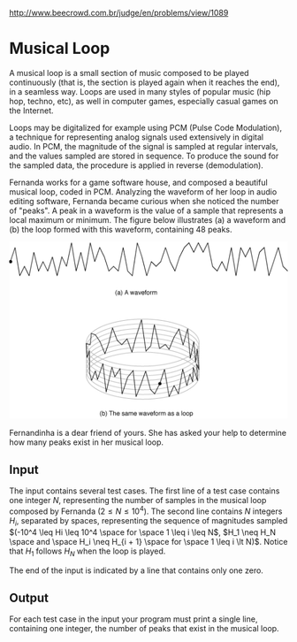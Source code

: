 http://www.beecrowd.com.br/judge/en/problems/view/1089

# Musical Loop

A musical loop is a small section of music composed to be played continuously
(that is, the section is played again when it reaches the end), in a seamless
way. Loops are used in many styles of popular music (hip hop, techno, etc), as
well in computer games, especially casual games on the Internet.

Loops may be digitalized for example using PCM (Pulse Code Modulation), a
technique for representing analog signals used extensively in digital audio.
In PCM, the magnitude of the signal is sampled at regular intervals, and the
values sampled are stored in sequence. To produce the sound for the sampled
data, the procedure is applied in reverse (demodulation).

Fernanda works for a game software house, and composed a beautiful musical
loop, coded in PCM. Analyzing the waveform of her loop in audio editing
software, Fernanda became curious when she noticed the number of "peaks". A
peak in a waveform is the value of a sample that represents a local maximum or
minimum. The figure below illustrates (a) a waveform and (b) the loop formed
with this waveform, containing 48 peaks.

![](imgs/UOJ_1089_en.png)

Fernandinha is a dear friend of yours. She has asked your help to determine
how many peaks exist in her musical loop.

## Input

The input contains several test cases. The first line of a test case contains
one integer $N$, representing the number of samples in the musical loop
composed by Fernanda $(2 \leq N \leq 10^4)$. The second line contains $N$
integers $H_i$, separated by spaces, representing the sequence of magnitudes
sampled $(-10^4 \leq Hi \leq 10^4 \space for \space 1 \leq i \leq N$, $H_1
\neq H_N \space and \space H_i \neq H_{i + 1} \space for \space 1 \leq i \lt
N)$. Notice that $H_1$ follows $H_N$ when the loop is played.

The end of the input is indicated by a line that contains only one zero.

## Output

For each test case in the input your program must print a single line,
containing one integer, the number of peaks that exist in the musical loop.
